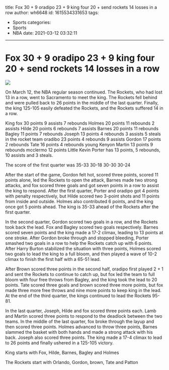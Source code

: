 title: Fox 30 + 9 oradipo 23 + 9 king four 20 + send rockets 14 losses in a row
author: wh6648
id: 1615534331653
tags: 
- Sports
categories: 
- Sports
- NBA
date: 2021-03-12 03:32:11
---
# Fox 30 + 9 oradipo 23 + 9 king four 20 + send rockets 14 losses in a row
![](https://p0.itc.cn/images01/20210312/9b64dfff64d74ee08f3f8d484de44dab.jpeg)


On March 12, the NBA regular season continued. The Rockets, who had lost 13 in a row, went to Sacramento to meet the king. The Rockets fell behind and were pulled back to 26 points in the middle of the last quarter. Finally, the king 125-105 easily defeated the Rockets, and the Rockets suffered 14 in a row.

King fox 30 points 9 assists 7 rebounds Holmes 20 points 11 rebounds 2 assists Hilde 20 points 6 rebounds 7 assists Barnes 20 points 11 rebounds Bagley 11 points 7 rebounds Joseph 13 points 4 rebounds 3 assists 5 steals in the rocket team oradibo 23 points 4 rebounds 9 assists Gordon 17 points 2 rebounds Tate 16 points 4 rebounds young Kenyon Martin 13 points 9 rebounds mcclermo 12 points Little Kevin Porter has 13 points, 5 rebounds, 10 assists and 3 steals.

The score of the first quarter was 35-33 30-18 30-30 30-24

After the start of the game, Gordon felt hot, scored three points, scored 11 points alone, led the Rockets to open the attack, Barnes made two strong attacks, and fox scored three goals and got seven points in a row to assist the king to respond. After the first quarter, Porter and oradipo got 4 points with penalty respectively, but Hilde scored two 3-point shots and 11 points from inside and outside. Holmes also contributed 6 points, and the king once got 5 points ahead. The king is 35-33 ahead of the Rockets after the first quarter.

In the second quarter, Gordon scored two goals in a row, and the Rockets took back the lead. Fox and Bagley scored two goals respectively. Barnes scored seven points and the king made a 17-2 climax, leading to 13 points at one stroke. After Gordon broke through and stopped bleeding, Porter smashed two goals in a row to help the Rockets catch up with 6 points. After Harry Burton stabilized the situation with three points, Holmes scored two goals to lead the king to a full bloom, and then played a wave of 10-2 climax to finish the first half with a 65-51 lead.

After Brown scored three points in the second half, oradipo first played 2 + 1 and sent the Rockets to continue to catch up, but fox led the team to full bloom with four free throws from Bagley, and the king took the lead to 20 points. Tate scored three goals and brown scored three more points, but fox made three more free throws and nine more points to keep king in the lead. At the end of the third quarter, the kings continued to lead the Rockets 95-81.

In the last quarter, Joseph, Hilde and fox scored three points each. Lamb and Martin scored three points to respond to the deadlock between the two teams. In the middle of the last quarter, fox broke through the layup and then scored three points. Holmes advanced to throw three points, Barnes slammed the basket with both hands and made a strong attack with his back. Joseph also scored three points. The king made a 17-4 climax to lead to 26 points and finally ushered in a 125-105 victory.

King starts with Fox, Hilde, Barnes, Bagley and Holmes

The Rockets start with Orlando, Gordon, brown, Tate and Patton

